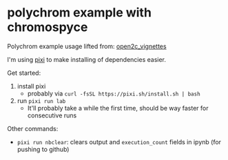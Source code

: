 # polychrom example with chromospyce
Polychrom example usage lifted from: [open2c_vignettes](https://github.com/open2c/open2c_vignettes)

I'm using [pixi](https://pixi.sh/latest/) to make installing of dependencies
easier.

Get started:
1. install pixi
    - probably via `curl -fsSL https://pixi.sh/install.sh | bash`
2. run `pixi run lab`
    - It'll probably take a while the first time, should be way faster for
    consecutive runs

Other commands:
- `pixi run nbclear`: clears output and `execution_count` fields in ipynb (for
pushing to github)
